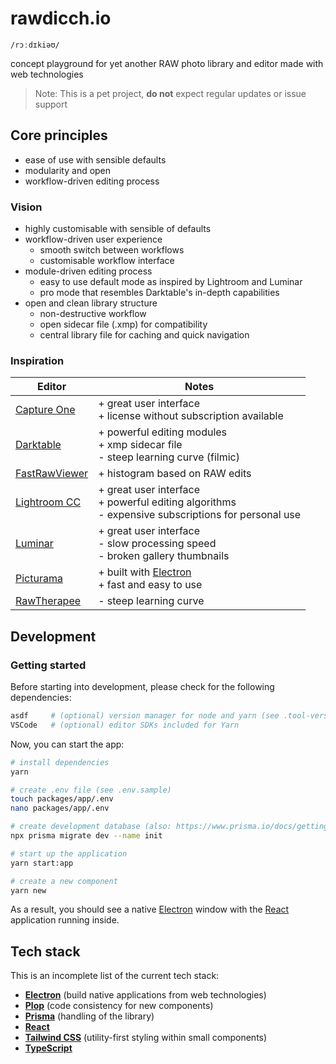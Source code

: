 # rawdicch.io

`/rɔːdɪkiəʊ/`

concept playground for yet another RAW photo library and editor made with web technologies

> Note: This is a pet project, **do not** expect regular updates or issue support

## Core principles

- ease of use with sensible defaults
- modularity and open
- workflow-driven editing process

### Vision

- highly customisable with sensible of defaults
- workflow-driven user experience
  - smooth switch between workflows
  - customisable workflow interface
- module-driven editing process
  - easy to use default mode as inspired by Lightroom and Luminar
  - pro mode that resembles Darktable's in-depth capabilities
- open and clean library structure
  - non-destructive workflow
  - open sidecar file (.xmp) for compatibility
  - central library file for caching and quick navigation

### Inspiration

| Editor                                          | Notes                                                                                                 |
| ----------------------------------------------- | ----------------------------------------------------------------------------------------------------- |
| [Capture One](https://www.captureone.com/de)    | + great user interface<br>+ license without subscription available                                    |
| [Darktable](https://www.darktable.org/)         | + powerful editing modules<br>+ xmp sidecar file <br>- steep learning curve (filmic)                  |
| [FastRawViewer](https://www.fastrawviewer.com/) | + histogram based on RAW edits                                                                        |
| [Lightroom CC](https://lightroom.adobe.com/)    | + great user interface<br>+ powerful editing algorithms<br>- expensive subscriptions for personal use |
| [Luminar](https://skylum.com/luminar)           | + great user interface<br>- slow processing speed<br>- broken gallery thumbnails                      |
| [Picturama](https://picturama.github.io/)       | + built with [Electron](https://www.electronjs.org/)<br>+ fast and easy to use                        |
| [RawTherapee](https://rawtherapee.com/)         | - steep learning curve                                                                                |

## Development

### Getting started

Before starting into development, please check for the following dependencies:

```sh
asdf     # (optional) version manager for node and yarn (see .tool-versions)
VSCode   # (optional) editor SDKs included for Yarn
```

Now, you can start the app:

```sh
# install dependencies
yarn

# create .env file (see .env.sample)
touch packages/app/.env
nano packages/app/.env

# create development database (also: https://www.prisma.io/docs/getting-started/setup-prisma/start-from-scratch/relational-databases-typescript-postgres)
npx prisma migrate dev --name init

# start up the application
yarn start:app

# create a new component
yarn new
```

As a result, you should see a native [Electron](https://www.electronjs.org/) window with the [React](https://reactjs.org/) application running inside.

## Tech stack

This is an incomplete list of the current tech stack:

- [**Electron**](https://www.electronjs.org/) (build native applications from web technologies)
- [**Plop**](https://plopjs.com/) (code consistency for new components)
- [**Prisma**](https://www.prisma.io/) (handling of the library)
- [**React**](https://reactjs.org/)
- [**Tailwind CSS**](https://tailwindcss.com/) (utility-first styling within small components)
- [**TypeScript**](https://www.typescriptlang.org/)
